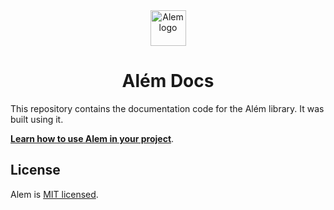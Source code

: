 <!-- https://cdn.jsdelivr.net/gh/wpdas/alem/docs/assets/near-script-logo.png -->
<div align="center"><img src='https://cdn.jsdelivr.net/gh/wpdas/alem/docs/assets/near-script-logo.png' height='57' alt='Alem logo' /></div>

# <div align="center">Além Docs</div>

This repository contains the documentation code for the Além library. It was built using it.

[**Learn how to use Alem in your project**](https://alem.dev).

## License

Alem is [MIT licensed](./LICENSE).
